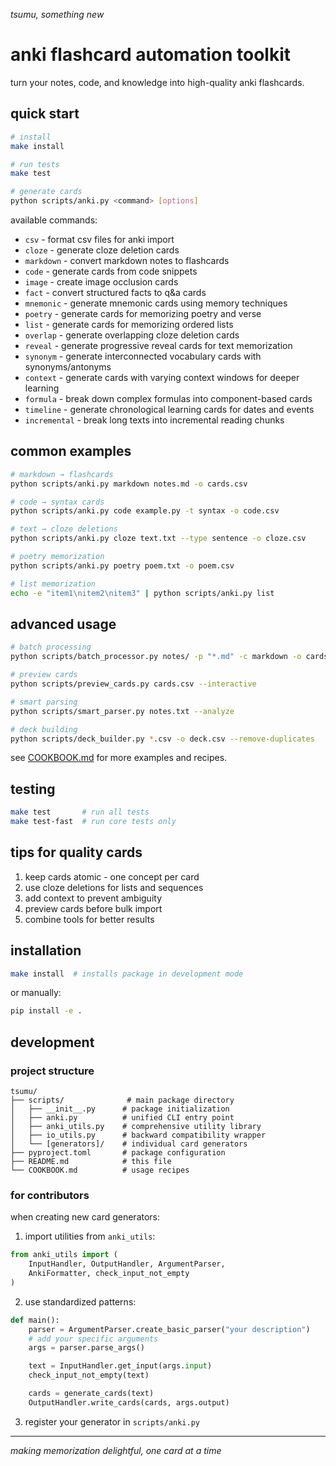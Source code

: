 *tsumu, something new*

# anki flashcard automation toolkit

turn your notes, code, and knowledge into high-quality anki flashcards.

## quick start

```bash
# install
make install

# run tests
make test

# generate cards
python scripts/anki.py <command> [options]
```

available commands:
- `csv` - format csv files for anki import
- `cloze` - generate cloze deletion cards
- `markdown` - convert markdown notes to flashcards
- `code` - generate cards from code snippets
- `image` - create image occlusion cards
- `fact` - convert structured facts to q&a cards
- `mnemonic` - generate mnemonic cards using memory techniques
- `poetry` - generate cards for memorizing poetry and verse
- `list` - generate cards for memorizing ordered lists
- `overlap` - generate overlapping cloze deletion cards
- `reveal` - generate progressive reveal cards for text memorization
- `synonym` - generate interconnected vocabulary cards with synonyms/antonyms
- `context` - generate cards with varying context windows for deeper learning
- `formula` - break down complex formulas into component-based cards
- `timeline` - generate chronological learning cards for dates and events
- `incremental` - break long texts into incremental reading chunks

## common examples

```bash
# markdown → flashcards
python scripts/anki.py markdown notes.md -o cards.csv

# code → syntax cards
python scripts/anki.py code example.py -t syntax -o code.csv

# text → cloze deletions
python scripts/anki.py cloze text.txt --type sentence -o cloze.csv

# poetry memorization
python scripts/anki.py poetry poem.txt -o poem.csv

# list memorization
echo -e "item1\nitem2\nitem3" | python scripts/anki.py list
```

## advanced usage

```bash
# batch processing
python scripts/batch_processor.py notes/ -p "*.md" -c markdown -o cards/

# preview cards
python scripts/preview_cards.py cards.csv --interactive

# smart parsing
python scripts/smart_parser.py notes.txt --analyze

# deck building
python scripts/deck_builder.py *.csv -o deck.csv --remove-duplicates
```

see [COOKBOOK.md](COOKBOOK.md) for more examples and recipes.

## testing

```bash
make test       # run all tests
make test-fast  # run core tests only
```

## tips for quality cards

1. keep cards atomic - one concept per card
2. use cloze deletions for lists and sequences
3. add context to prevent ambiguity
4. preview cards before bulk import
5. combine tools for better results

## installation

```bash
make install  # installs package in development mode
```

or manually:
```bash
pip install -e .
```

## development

### project structure

```
tsumu/
├── scripts/              # main package directory
│   ├── __init__.py      # package initialization
│   ├── anki.py          # unified CLI entry point
│   ├── anki_utils.py    # comprehensive utility library
│   ├── io_utils.py      # backward compatibility wrapper
│   └── [generators]/    # individual card generators
├── pyproject.toml       # package configuration
├── README.md            # this file
└── COOKBOOK.md          # usage recipes
```

### for contributors

when creating new card generators:

1. import utilities from `anki_utils`:
```python
from anki_utils import (
    InputHandler, OutputHandler, ArgumentParser,
    AnkiFormatter, check_input_not_empty
)
```

2. use standardized patterns:
```python
def main():
    parser = ArgumentParser.create_basic_parser("your description")
    # add your specific arguments
    args = parser.parse_args()

    text = InputHandler.get_input(args.input)
    check_input_not_empty(text)

    cards = generate_cards(text)
    OutputHandler.write_cards(cards, args.output)
```

3. register your generator in `scripts/anki.py`

---

*making memorization delightful, one card at a time*